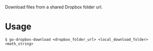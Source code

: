 Download files from a shared Dropbox folder url.

# Usage

```
$ go-dropbox-download <dropbox_folder_url> <local_download_folder> <math_string>
```
